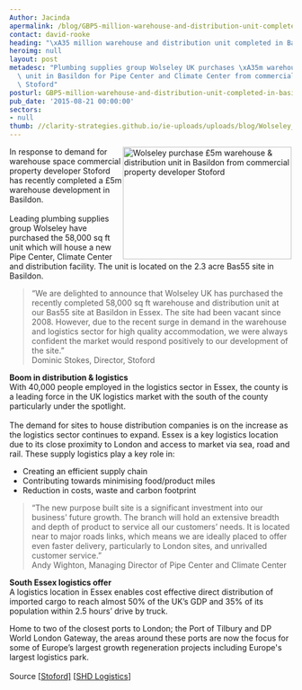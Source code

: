 ```yaml
---
Author: Jacinda
apermalink: /blog/GBP5-million-warehouse-and-distribution-unit-completed-in-basildon
contact: david-rooke
heading: "\xA35 million warehouse and distribution unit completed in Basildon"
heroimg: null
layout: post
metadesc: "Plumbing supplies group Wolseley UK purchases \xA35m warehouse & distribution\
  \ unit in Basildon for Pipe Center and Climate Center from commercial property developer\
  \ Stoford"
posturl: GBP5-million-warehouse-and-distribution-unit-completed-in-basildon
pub_date: '2015-08-21 00:00:00'
sectors:
- null
thumb: //clarity-strategies.github.io/ie-uploads/uploads/blog/Wolseley_mini.jpg
---
```


<p><img alt='Wolseley purchase £5m warehouse &amp; distribution unit in Basildon from commercial property developer Stoford' src='//clarity-strategies.github.io/ie-uploads/uploads/blog/Wolseley-Basildon-19-small-300.jpg' style='width: 300px; height: 200px; margin-left: 2px; margin-right: 2px; float: right;'/>In response to demand for warehouse space commercial property developer Stoford has recently completed a £5m warehouse development in Basildon.<br/><br/>	Leading plumbing supplies group Wolseley have purchased the 58,000 sq ft unit which will house a new Pipe Center, Climate Center and distribution facility. The unit is located on the 2.3 acre Bas55 site in Basildon.</p><blockquote><p>		“We are delighted to announce that Wolseley UK has purchased the recently completed 58,000 sq ft warehouse and distribution unit at our Bas55 site at Basildon in Essex. The site had been vacant since 2008. However, due to the recent surge in demand in the warehouse and logistics sector for high quality accommodation, we were always confident the market would respond positively to our development of the site.”<br/>		Dominic Stokes, Director, Stoford</p></blockquote><p><strong>Boom in distribution &amp; logistics</strong><br/>	With 40,000 people employed in the logistics sector in Essex, the county is a leading force in the UK logistics market with the south of the county particularly under the spotlight.<br/><br/>	The demand for sites to house distribution companies is on the increase as the logistics sector continues to expand. Essex is a key logistics location due to its close proximity to London and access to market via sea, road and rail. These supply logistics play a key role in:</p><ul><li>		Creating an efficient supply chain</li><li>		Contributing towards minimising food/product miles</li><li>		Reduction in costs, waste and carbon footprint</li></ul><blockquote><p>		“The new purpose built site is a significant investment into our business’ future growth. The branch will hold an extensive breadth and depth of product to service all our customers’ needs. It is located near to major roads links, which means we are ideally placed to offer even faster delivery, particularly to London sites, and unrivalled customer service.”<br/>		Andy Wighton, Managing Director of Pipe Center and Climate Center</p></blockquote><p><strong>South Essex logistics offer</strong><br/>	A logistics location in Essex enables cost effective direct distribution of imported cargo to reach almost 50% of the UK’s GDP and 35% of its population within 2.5 hours’ drive by truck.</p><p>	Home to two of the closest ports to London; the Port of Tilbury and DP World London Gateway, the areas around these ports are now the focus for some of Europe’s largest growth regeneration projects including Europe's largest logistics park.<br/><br/>	Source [<a href='http://www.stoford.com/2015/08/wolseley-uk-buys-5-million-basildon-base/' target='_blank'>Stoford]</a> [<a href='http://www.shdlogistics.com/news/wolseley-uk-buys-5m-basildon-base' target='_blank'>SHD Logistics</a>]</p>